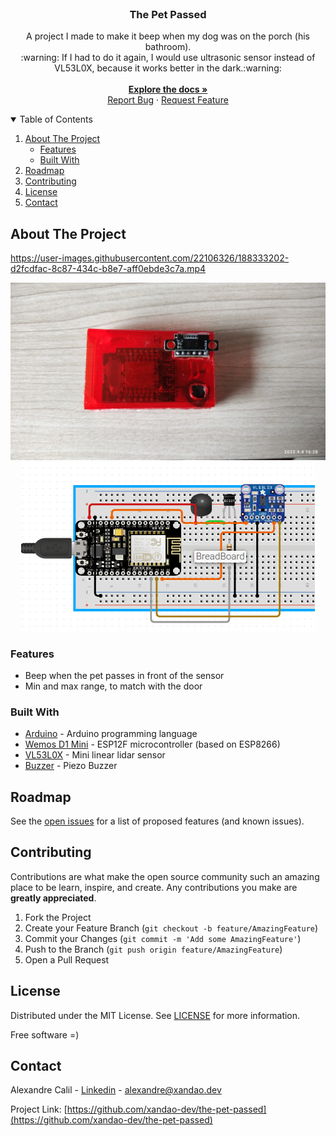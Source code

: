 <br />
<p align="center">
  <h3 align="center">The Pet Passed</h3>
  <p align="center">
    A project I made to make it beep when my dog was on the porch (his bathroom).
    <br />
    :warning: If I had to do it again, I would use ultrasonic sensor instead of VL53L0X, because it works better in the dark.:warning:
    <br />
    <br />
    <a href="https://github.com/xandao-dev/the-pet-passed"><strong>Explore the docs »</strong></a>
    <br />
    <a href="https://github.com/xandao-dev/the-pet-passed/issue">Report Bug</a>
    ·
    <a href="https://github.com/xandao-dev/the-pet-passed/issues">Request Feature</a>
  </p>
</p>

<!-- TABLE OF CONTENTS -->
<details open="open">
  <summary>Table of Contents</summary>
  <ol>
    <li>
      <a href="#about-the-project">About The Project</a>
      <ul>
        <li><a href="#features">Features</a></li>
        <li><a href="#built-with">Built With</a></li>
      </ul>
    </li>
    <li><a href="#roadmap">Roadmap</a></li>
    <li><a href="#contributing">Contributing</a></li>
    <li><a href="#license">License</a></li>
    <li><a href="#contact">Contact</a></li>
  </ol>
</details>

<!-- ABOUT THE PROJECT -->
## About The Project

https://user-images.githubusercontent.com/22106326/188333202-d2fcdfac-8c87-434c-b8e7-aff0ebde3c7a.mp4

<div align="center">
  <a href="https://github.com/xandao-dev/the-pet-passed">
    <img src="./assets/the-pet-passed.jpeg" alt="dog alarm final">
    <img src="./assets/dog-alarm.png" alt="prototype">
  </a>
</div>

### Features

* Beep when the pet passes in front of the sensor
* Min and max range, to match with the door

### Built With

* [Arduino](https://www.arduino.cc/) - Arduino programming language
* [Wemos D1 Mini](https://www.wemos.cc/en/latest/d1/d1_mini.html) - ESP12F microcontroller (based on ESP8266)
* [VL53L0X](https://www.pololu.com/product/2490) - Mini linear lidar sensor
* [Buzzer](https://www.adafruit.com/product/160) - Piezo Buzzer

<!-- ROADMAP -->
## Roadmap

See the [open issues](https://github.com/xandao-dev/the-pet-passed/issues) for a list of proposed features (and known issues).

<!-- CONTRIBUTING -->
## Contributing

Contributions are what make the open source community such an amazing place to be learn, inspire, and create. Any contributions you make are **greatly appreciated**.

1. Fork the Project
2. Create your Feature Branch (`git checkout -b feature/AmazingFeature`)
3. Commit your Changes (`git commit -m 'Add some AmazingFeature'`)
4. Push to the Branch (`git push origin feature/AmazingFeature`)
5. Open a Pull Request

<!-- LICENSE -->
## License

Distributed under the MIT License. See [LICENSE](./LICENSE.md) for more information.

Free software =)

<!-- CONTACT -->
## Contact

Alexandre Calil - [Linkedin](https://www.linkedin.com/in/xandao-dev/) - [alexandre@xandao.dev](mailto:alexandre@xandao.dev)

Project Link: [https://github.com/xandao-dev/the-pet-passed](https://github.com/xandao-dev/the-pet-passed)
